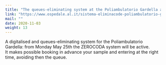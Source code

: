 ```yaml
---
title: "The queues-eliminating system at the Poliambulatorio Gardella and at the children's hospital"
link: "https://www.ospedale.al.it/sistema-eliminacode-poliambulatorio-gardella/"
mail: ""
date: 2020-11-03
weight: 13
---
```


A digitalised and queues-eliminating system for the Poliambulatorio Gardella: from Monday May 25th the ZEROCODA system will be active.  
It makes possible booking in advance your sample and entering at the right time, avoiding then the queue.
